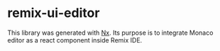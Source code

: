 # remix-ui-editor

This library was generated with [Nx](https://nx.dev).
Its purpose is to integrate Monaco editor as a react component inside Remix IDE.